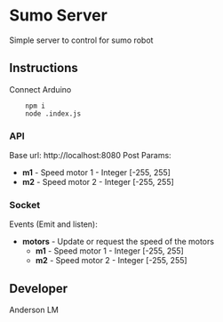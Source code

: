 # Sumo Server
Simple server to control for sumo robot

## Instructions

Connect Arduino

```
    npm i
    node .index.js
```
### API

Base url: http://localhost:8080
Post Params:
* **m1** - Speed motor 1 - Integer [-255, 255]
* **m2** - Speed motor 2 - Integer [-255, 255]

### Socket

Events (Emit and listen):
* **motors** - Update or request the speed of the motors
  * **m1** - Speed motor 1 - Integer [-255, 255]
  * **m2** - Speed motor 2 - Integer [-255, 255]

## Developer
Anderson LM
